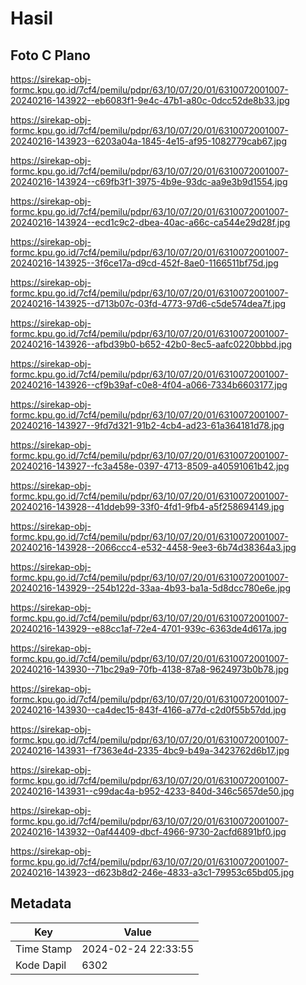 # Hasil

## Foto C Plano

https://sirekap-obj-formc.kpu.go.id/7cf4/pemilu/pdpr/63/10/07/20/01/6310072001007-20240216-143922--eb6083f1-9e4c-47b1-a80c-0dcc52de8b33.jpg

https://sirekap-obj-formc.kpu.go.id/7cf4/pemilu/pdpr/63/10/07/20/01/6310072001007-20240216-143923--6203a04a-1845-4e15-af95-1082779cab67.jpg

https://sirekap-obj-formc.kpu.go.id/7cf4/pemilu/pdpr/63/10/07/20/01/6310072001007-20240216-143924--c69fb3f1-3975-4b9e-93dc-aa9e3b9d1554.jpg

https://sirekap-obj-formc.kpu.go.id/7cf4/pemilu/pdpr/63/10/07/20/01/6310072001007-20240216-143924--ecd1c9c2-dbea-40ac-a66c-ca544e29d28f.jpg

https://sirekap-obj-formc.kpu.go.id/7cf4/pemilu/pdpr/63/10/07/20/01/6310072001007-20240216-143925--3f6ce17a-d9cd-452f-8ae0-1166511bf75d.jpg

https://sirekap-obj-formc.kpu.go.id/7cf4/pemilu/pdpr/63/10/07/20/01/6310072001007-20240216-143925--d713b07c-03fd-4773-97d6-c5de574dea7f.jpg

https://sirekap-obj-formc.kpu.go.id/7cf4/pemilu/pdpr/63/10/07/20/01/6310072001007-20240216-143926--afbd39b0-b652-42b0-8ec5-aafc0220bbbd.jpg

https://sirekap-obj-formc.kpu.go.id/7cf4/pemilu/pdpr/63/10/07/20/01/6310072001007-20240216-143926--cf9b39af-c0e8-4f04-a066-7334b6603177.jpg

https://sirekap-obj-formc.kpu.go.id/7cf4/pemilu/pdpr/63/10/07/20/01/6310072001007-20240216-143927--9fd7d321-91b2-4cb4-ad23-61a364181d78.jpg

https://sirekap-obj-formc.kpu.go.id/7cf4/pemilu/pdpr/63/10/07/20/01/6310072001007-20240216-143927--fc3a458e-0397-4713-8509-a40591061b42.jpg

https://sirekap-obj-formc.kpu.go.id/7cf4/pemilu/pdpr/63/10/07/20/01/6310072001007-20240216-143928--41ddeb99-33f0-4fd1-9fb4-a5f258694149.jpg

https://sirekap-obj-formc.kpu.go.id/7cf4/pemilu/pdpr/63/10/07/20/01/6310072001007-20240216-143928--2066ccc4-e532-4458-9ee3-6b74d38364a3.jpg

https://sirekap-obj-formc.kpu.go.id/7cf4/pemilu/pdpr/63/10/07/20/01/6310072001007-20240216-143929--254b122d-33aa-4b93-ba1a-5d8dcc780e6e.jpg

https://sirekap-obj-formc.kpu.go.id/7cf4/pemilu/pdpr/63/10/07/20/01/6310072001007-20240216-143929--e88cc1af-72e4-4701-939c-6363de4d617a.jpg

https://sirekap-obj-formc.kpu.go.id/7cf4/pemilu/pdpr/63/10/07/20/01/6310072001007-20240216-143930--71bc29a9-70fb-4138-87a8-9624973b0b78.jpg

https://sirekap-obj-formc.kpu.go.id/7cf4/pemilu/pdpr/63/10/07/20/01/6310072001007-20240216-143930--ca4dec15-843f-4166-a77d-c2d0f55b57dd.jpg

https://sirekap-obj-formc.kpu.go.id/7cf4/pemilu/pdpr/63/10/07/20/01/6310072001007-20240216-143931--f7363e4d-2335-4bc9-b49a-3423762d6b17.jpg

https://sirekap-obj-formc.kpu.go.id/7cf4/pemilu/pdpr/63/10/07/20/01/6310072001007-20240216-143931--c99dac4a-b952-4233-840d-346c5657de50.jpg

https://sirekap-obj-formc.kpu.go.id/7cf4/pemilu/pdpr/63/10/07/20/01/6310072001007-20240216-143932--0af44409-dbcf-4966-9730-2acfd6891bf0.jpg

https://sirekap-obj-formc.kpu.go.id/7cf4/pemilu/pdpr/63/10/07/20/01/6310072001007-20240216-143923--d623b8d2-246e-4833-a3c1-79953c65bd05.jpg


## Metadata

| Key        | Value               |
| ---------- | ------------------- |
| Time Stamp | 2024-02-24 22:33:55 |
| Kode Dapil | 6302                |



